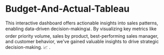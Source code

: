 # Budget-And-Actual-Tableau
This interactive dashboard offers actionable insights into sales patterns, enabling data-driven decision-making📊. By visualizing key metrics like order priority volume, sales by product, best-performing sales manager, and customer behavior, we've gained valuable insights to drive strategic decision-making. 📈 .
